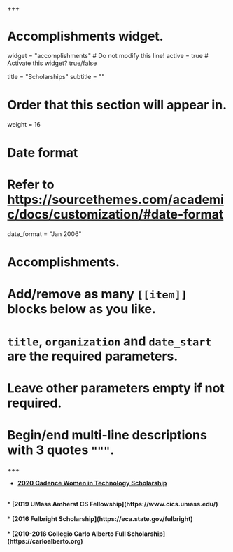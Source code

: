 +++
# Accomplishments widget.
widget = "accomplishments"  # Do not modify this line!
active = true  # Activate this widget? true/false

title = "Scholarships"
subtitle = ""

# Order that this section will appear in.
weight = 16

# Date format
#   Refer to https://sourcethemes.com/academic/docs/customization/#date-format
date_format = "Jan 2006"

# Accomplishments.
#   Add/remove as many `[[item]]` blocks below as you like.
#   `title`, `organization` and `date_start` are the required parameters.
#   Leave other parameters empty if not required.
#   Begin/end multi-line descriptions with 3 quotes `"""`.
+++

* <b> [2020 Cadence Women in Technology Scholarship](https://www.cadence.com/en_US/home/company/cadence-academic-network/women-in-tech-scholarship.html) </b> <br> 
<br>
* <b> [2019 UMass Amherst CS Fellowship](https://www.cics.umass.edu/) </b> <br> 
<br>
* <b> [2016 Fulbright Scholarship](https://eca.state.gov/fulbright) </b> <br>
<br>
* <b> [2010-2016 Collegio Carlo Alberto Full Scholarship](https://carloalberto.org) </b> <br>
<br>
